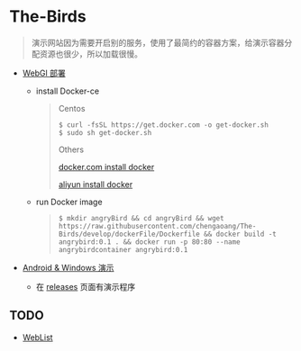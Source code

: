 # The-Birds

> 演示网站因为需要开启别的服务，使用了最简约的容器方案，给演示容器分配资源也很少，所以加载很慢。

- [WebGl 部署]()

  - install Docker-ce

    > Centos
    >
    > ```shell
    > $ curl -fsSL https://get.docker.com -o get-docker.sh
    > $ sudo sh get-docker.sh
    > ```
    >
    > Others
    >
    > [docker.com install docker](https://docs.docker.com/install/linux/docker-ce/centos/#install-using-the-convenience-script)
    >
    > [aliyun install docker](https://yq.aliyun.com/articles/110806?spm=a2c4e.11153940.0.0.52027e291Wei2v)
    
  - run Docker image
  
    > ```shell
    > $ mkdir angryBird && cd angryBird && wget https://raw.githubusercontent.com/chengaoang/The-Birds/develop/dockerFile/Dockerfile && docker build -t angrybird:0.1 . && docker run -p 80:80 --name angrybirdcontainer angrybird:0.1
    > ```
  
- [Android & Windows 演示]()

  - 在 [releases](https://github.com/chengaoang/The-Birds/releases) 页面有演示程序

## TODO
- [WebList](http://13116959.1106827433675230.functioncompute.com/)
